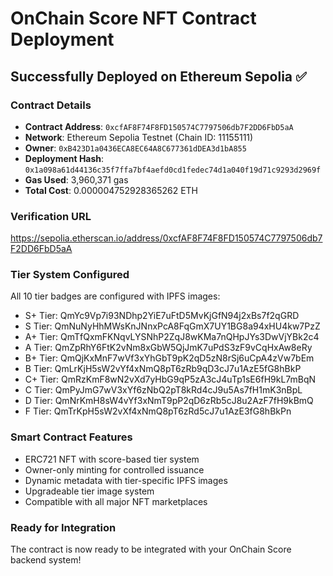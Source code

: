 # OnChain Score NFT Contract Deployment

## Successfully Deployed on Ethereum Sepolia ✅

### Contract Details
- **Contract Address**: `0xcfAF8F74F8FD150574C7797506db7F2DD6FbD5aA`
- **Network**: Ethereum Sepolia Testnet (Chain ID: 11155111)
- **Owner**: `0xB423D1a0436ECA8EC64A8C677361dDEA3d1bA855`
- **Deployment Hash**: `0x1a098a61d44136c35f7ffa7bf4aefd0cd1fedec74d1a040f19d71c9293d2969f`
- **Gas Used**: 3,960,371 gas
- **Total Cost**: 0.000004752928365262 ETH

### Verification URL
https://sepolia.etherscan.io/address/0xcfAF8F74F8FD150574C7797506db7F2DD6FbD5aA

### Tier System Configured
All 10 tier badges are configured with IPFS images:
- S+ Tier: QmYc9Vp7i93NDhp2YiE7uFtD5MvKjGfN94j2xBs7f2qGRD
- S Tier: QmNuNyHhMWsKnJNnxPcA8FqGmX7UY1BG8a94xHU4kw7PzZ
- A+ Tier: QmTfQxmFKNqvLYSNhP2ZqJ8wKMa7nQHpJYs3DwVjYBk2c4
- A Tier: QmZpRhY6FtK2vNm8xGbW5QjJmK7uPdS3zF9vCqHxAw8eRy
- B+ Tier: QmQjKxMnF7wVf3xYhGbT9pK2qD5zN8rSj6uCpA4zVw7bEm
- B Tier: QmLrKjH5sW2vYf4xNmQ8pT6zRb9qD3cJ7u1AzE5fG8hBkP
- C+ Tier: QmRzKmF8wN2vXd7yHbG9qP5zA3cJ4uTp1sE6fH9kL7mBqN
- C Tier: QmPyJmG7wV3xYf6zNbQ2pT8kRd4cJ9u5As7fH1mK3nBpL
- D Tier: QmNrKmH8sW4vYf3xNmT9pP2qD6zRb5cJ8u2AzF7fH9kBmQ
- F Tier: QmTrKpH5sW2vXf4xNmQ8pT6zRd5cJ7u1AzE3fG8hBkPn

### Smart Contract Features
- ERC721 NFT with score-based tier system
- Owner-only minting for controlled issuance
- Dynamic metadata with tier-specific IPFS images
- Upgradeable tier image system
- Compatible with all major NFT marketplaces

### Ready for Integration
The contract is now ready to be integrated with your OnChain Score backend system!
